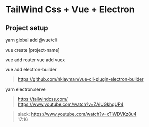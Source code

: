 # TailWind Css + Vue + Electron

## Project setup

yarn global add @vue/cli

vue create [project-name]

vue add router
vue add vuex

vue add electron-builder
>https://github.com/nklayman/vue-cli-plugin-electron-builder

yarn electron:serve

> https://tailwindcss.com/  
> https://www.youtube.com/watch?v=ZAjUGkhqUP4

> slack: https://www.youtube.com/watch?v=xTiWDVKz8u4  
> 17:16